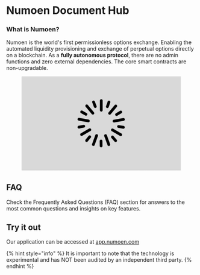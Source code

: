 # Numoen Document Hub

### What is Numoen?&#x20;

Numoen is the world's first permissionless options exchange. Enabling the automated liquidity provisioning and exchange of perpetual options directly on a blockchain. As a **fully autonomous protocol**, there are no admin functions and zero external dependencies. The core smart contracts are non-upgradable.&#x20;



<figure><img src=".gitbook/assets/Group 63.png" alt=""><figcaption></figcaption></figure>

## FAQ

Check the Frequently Asked Questions (FAQ) section for answers to the most common questions and insights on key features.

## Try it out

Our application can be accessed at [app.numoen.com](http://app.numoen.com/)

{% hint style="info" %}
It is important to note that the technology is experimental and has NOT been audited by an independent third party.
{% endhint %}
